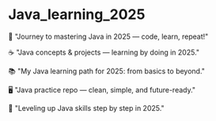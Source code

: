 # Java_learning_2025
🚀 "Journey to mastering Java in 2025 — code, learn, repeat!"

☕ "Java concepts & projects — learning by doing in 2025."

📚 "My Java learning path for 2025: from basics to beyond."

🖥️ "Java practice repo — clean, simple, and future-ready."

🌱 "Leveling up Java skills step by step in 2025."
